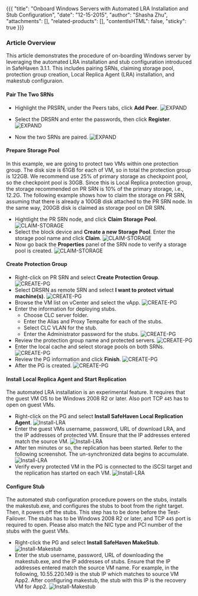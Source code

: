 {{{
  "title": "Onboard Windows Servers with Automated LRA Installation and Stub Configuration",
  "date": "12-15-2015",
  "author": "Shasha Zhu",
  "attachments": [],
  "related-products": [],
  "contentIsHTML": false,
  "sticky": true
}}}

### Article Overview
This article demonstrates the procedure of on-boarding Windows server by leveraging the automated LRA installation and stub configuration introduced in SafeHaven 3.1.1. This includes pairing SRNs, claiming storage pool, protection
group creation, Local Replica Agent (LRA) installation, and makestub configuraion.

#### Pair The Two SRNs
- Highlight the PRSRN, under the Peers tabs, click **Add Peer**.
    ![EXPAND](../../images/SH3.1.1Onboarding-Windows/SH3.1.1-Onboarding-Windows-0.png)

- Select the DRSRN and enter the passwords, then click **Register**.
    ![EXPAND](../../images/SH3.1.1Onboarding-Windows/SH3.1.1-Onboarding-Windows-1.png)

- Now the two SRNs are paired.
    ![EXPAND](../../images/SH3.1.1Onboarding-Windows/SH3.1.1-Onboarding-Windows-2.png)

#### Prepare Storage Pool
In this example, we are going to protect two VMs within one protection group.
The disk size is 61GB for each of VM, so in total the protection group is 122GB.
We recommend use 25% of primary storage as checkpoint pool, so the checkpoint pool is 30GB. Since this is Local Replica protection group, the storage recommended on PR SRN is 10% of the primary storage, i.e., 12.2G. The following example shows
how to claim the storage on PR SRN, assuming that there is already a 100GB disk
attached to the PR SRN node. In the same way, 200GB disk is claimed as storage
pool on DR SRN.

- Hightlight the PR SRN node, and click **Claim Storage Pool**.
    ![CLAIM-STORAGE](../../images/SH3.1.1Onboarding-Windows/SH3.1.1-Onboarding-Windows-3.png)
- Select the block device and **Create a new Storage Pool**. Enter the storage
  pool name and click **Claim**.
    ![CLAIM-STORAGE](../../images/SH3.1.1Onboarding-Windows/SH3.1.1-Onboarding-Windows-4.png)
- Now go back the **Properties** panel of the SRN node to verify a storage
  pool is created.
    ![CLAIM-STORAGE](../../images/SH3.1.1Onboarding-Windows/SH3.1.1-Onboarding-Windows-5.png)

#### Create Protection Group
- Right-click on PR SRN and select **Create Protection Group**.
![CREATE-PG](../../images/SH3.1.1Onboarding-Windows/SH3.1.1-Onboarding-Windows-6.png)
- Select DRSRN as remote SRN and select **I want to protect virtual machine(s)**.
![CREATE-PG](../../images/SH3.1.1Onboarding-Windows/SH3.1.1-Onboarding-Windows-7.png)
- Browse the VM list on vCenter and select the vApp.
![CREATE-PG](../../images/SH3.1.1Onboarding-Windows/SH3.1.1-Onboarding-Windows-8.png)
- Enter the information for deploying stubs.
  - Choose CLC server folder.
  - Enter the Alias and Proxy Tempalte for each of the stubs.
  - Select CLC VLAN for the stub.
  - Enter the Administrator password for the stubs.
![CREATE-PG](../../images/SH3.1.1Onboarding-Windows/SH3.1.1-Onboarding-Windows-9.png)
- Review the protection group name and protected servers.
![CREATE-PG](../../images/SH3.1.1Onboarding-Windows/SH3.1.1-Onboarding-Windows-10.png)
- Enter the local cache and select storage pools on both SRNs.
![CREATE-PG](../../images/SH3.1.1Onboarding-Windows/SH3.1.1-Onboarding-Windows-11.png)
- Review the PG information and click **Finish**.
![CREATE-PG](../../images/SH3.1.1Onboarding-Windows/SH3.1.1-Onboarding-Windows-12.png)
- After the PG is created.
![CREATE-PG](../../images/SH3.1.1Onboarding-Windows/SH3.1.1-Onboarding-Windows-13.png)

#### Install Local Replica Agent and Start Replication
The automated LRA installation is an experimental feature. It requires that the
guest VM OS to be Windows 2008 R2 or later. Also port TCP `445` has to open on
guest VMs.

- Right-click on the PG and select **Install SafeHaven Local Replication
  Agent**.
  ![Install-LRA](../../images/SH3.1.1Onboarding-Windows/SH3.1.1-Onboarding-Windows-14.png)
- Enter the guest VMs username, password, URL of download LRA, and the IP
  addresses of protected VM. Ensure that the IP addresses entered match the
  source VM.
  ![Install-LRA](../../images/SH3.1.1Onboarding-Windows/SH3.1.1-Onboarding-Windows-15.png)
- After ten minutes or so, the replication has been started. Refer to the
  following screenshot. The un-synchronized data begins to accumulate.
  ![Install-LRA](../../images/SH3.1.1Onboarding-Windows/SH3.1.1-Onboarding-Windows-16.png)
- Verify every protected VM in the PG is connected to the iSCSI target and the
  replication has started on each VM.
  ![Install-LRA](../../images/SH3.1.1Onboarding-Windows/SH3.1.1-Onboarding-Windows-17.png)

#### Configure Stub

The automated stub configuration procedure powers on the stubs, installs the
makestub.exe, and configures the stubs to boot from the right target. Then, it
powers off the stubs. This step has to be done before the Test-Failover. The stubs has to be Windows 2008 R2 or later, and TCP `445` port is required to open. Please also match the NIC type and PCI number of the stubs with the guest VMs. 

- Right-click the PG and select **Install SafeHaven MakeStub**.
 ![Install-Makestub](../../images/SH3.1.1Onboarding-Windows/SH3.1.1-Onboarding-Windows-18.png)
- Enter the stub username, password, URL of downloading the makestub.exe, and
  the IP addresses of stubs. Ensure that the IP addresses entered match the
  source VM name. For example, in the following, 10.55.220.149 is the stub IP which matches to source VM App2. After configuring makestub, the stub with
  this IP is the recovery VM for App2.
  ![Install-Makestub](../../images/SH3.1.1Onboarding-Windows/SH3.1.1-Onboarding-Windows-19.png)
